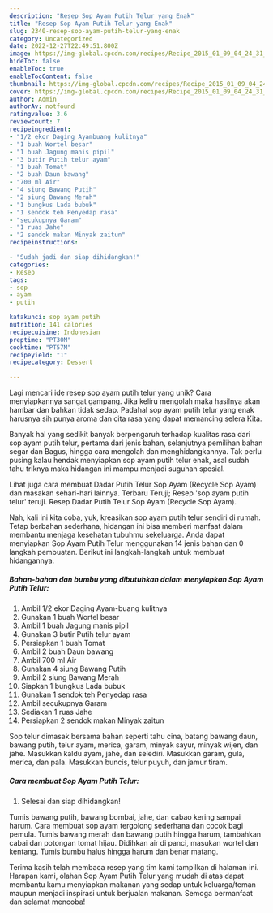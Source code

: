 ```yaml
---
description: "Resep Sop Ayam Putih Telur yang Enak"
title: "Resep Sop Ayam Putih Telur yang Enak"
slug: 2340-resep-sop-ayam-putih-telur-yang-enak
category: Uncategorized
date: 2022-12-27T22:49:51.800Z
image: https://img-global.cpcdn.com/recipes/Recipe_2015_01_09_04_24_31_535_093928251f1060e40a45/680x482cq70/sop-ayam-putih-telur-foto-resep-utama.jpg
hideToc: false
enableToc: true
enableTocContent: false
thumbnail: https://img-global.cpcdn.com/recipes/Recipe_2015_01_09_04_24_31_535_093928251f1060e40a45/680x482cq70/sop-ayam-putih-telur-foto-resep-utama.jpg
cover: https://img-global.cpcdn.com/recipes/Recipe_2015_01_09_04_24_31_535_093928251f1060e40a45/680x482cq70/sop-ayam-putih-telur-foto-resep-utama.jpg
author: Admin
authorAv: notfound
ratingvalue: 3.6
reviewcount: 7
recipeingredient:
- "1/2 ekor Daging Ayambuang kulitnya"
- "1 buah Wortel besar"
- "1 buah Jagung manis pipil"
- "3 butir Putih telur ayam"
- "1 buah Tomat"
- "2 buah Daun bawang"
- "700 ml Air"
- "4 siung Bawang Putih"
- "2 siung Bawang Merah"
- "1 bungkus Lada bubuk"
- "1 sendok teh Penyedap rasa"
- "secukupnya Garam"
- "1 ruas Jahe"
- "2 sendok makan Minyak zaitun"
recipeinstructions:

- "Sudah jadi dan siap dihidangkan!"
categories:
- Resep
tags:
- sop
- ayam
- putih

katakunci: sop ayam putih 
nutrition: 141 calories
recipecuisine: Indonesian
preptime: "PT30M"
cooktime: "PT57M"
recipeyield: "1"
recipecategory: Dessert

---
```





Lagi mencari ide resep sop ayam putih telur yang unik? Cara menyiapkannya sangat gampang. Jika keliru mengolah maka hasilnya akan hambar dan bahkan tidak sedap. Padahal sop ayam putih telur yang enak harusnya sih punya aroma dan cita rasa yang dapat memancing selera Kita.





Banyak hal yang sedikit banyak berpengaruh terhadap kualitas rasa dari sop ayam putih telur, pertama dari jenis bahan, selanjutnya pemilihan bahan segar dan Bagus, hingga cara mengolah dan menghidangkannya. Tak perlu pusing kalau hendak menyiapkan sop ayam putih telur enak,      asal sudah tahu triknya maka hidangan ini mampu menjadi suguhan spesial.














Lihat juga cara membuat Dadar Putih Telur Sop Ayam (Recycle Sop Ayam) dan masakan sehari-hari lainnya. Terbaru Teruji; Resep &#39;sop ayam putih telur&#39; teruji. Resep Dadar Putih Telur Sop Ayam (Recycle Sop Ayam).






Nah, kali ini kita coba, yuk, kreasikan sop ayam putih telur sendiri di rumah. Tetap berbahan sederhana, hidangan ini bisa memberi manfaat dalam membantu menjaga kesehatan tubuhmu sekeluarga. Anda dapat menyiapkan Sop Ayam Putih Telur menggunakan 14 jenis bahan dan 0 langkah pembuatan. Berikut ini langkah-langkah untuk membuat hidangannya.

<!--inarticleads1-->

##### Bahan-bahan dan bumbu yang dibutuhkan dalam menyiapkan Sop Ayam Putih Telur:

1. Ambil 1/2 ekor Daging Ayam-buang kulitnya
1. Gunakan 1 buah Wortel besar
1. Ambil 1 buah Jagung manis pipil
1. Gunakan 3 butir Putih telur ayam
1. Persiapkan 1 buah Tomat
1. Ambil 2 buah Daun bawang
1. Ambil 700 ml Air
1. Gunakan 4 siung Bawang Putih
1. Ambil 2 siung Bawang Merah
1. Siapkan 1 bungkus Lada bubuk
1. Gunakan 1 sendok teh Penyedap rasa
1. Ambil secukupnya Garam
1. Sediakan 1 ruas Jahe
1. Persiapkan 2 sendok makan Minyak zaitun


Sop telur dimasak bersama bahan seperti tahu cina, batang bawang daun, bawang putih, telur ayam, merica, garam, minyak sayur, minyak wijen, dan jahe. Masukkan kaldu ayam, jahe, dan selediri. Masukkan garam, gula, merica, dan pala. Masukkan buncis, telur puyuh, dan jamur tiram. 

<!--inarticleads2-->

##### Cara membuat Sop Ayam Putih Telur:


1. Selesai dan siap dihidangkan!

Tumis bawang putih, bawang bombai, jahe, dan cabao kering sampai harum. Cara membuat sop ayam tergolong sederhana dan cocok bagi pemula. Tumis bawang merah dan bawang putih hingga harum, tambahkan cabai dan potongan tomat hijau. Didihkan air di panci, masukan wortel dan kentang. Tumis bumbu halus hingga harum dan benar matang. 

Terima kasih telah membaca resep yang tim kami tampilkan di halaman ini. Harapan kami, olahan Sop Ayam Putih Telur yang mudah di atas dapat membantu kamu menyiapkan makanan yang sedap untuk keluarga/teman maupun menjadi inspirasi untuk berjualan makanan. Semoga bermanfaat dan selamat mencoba!
